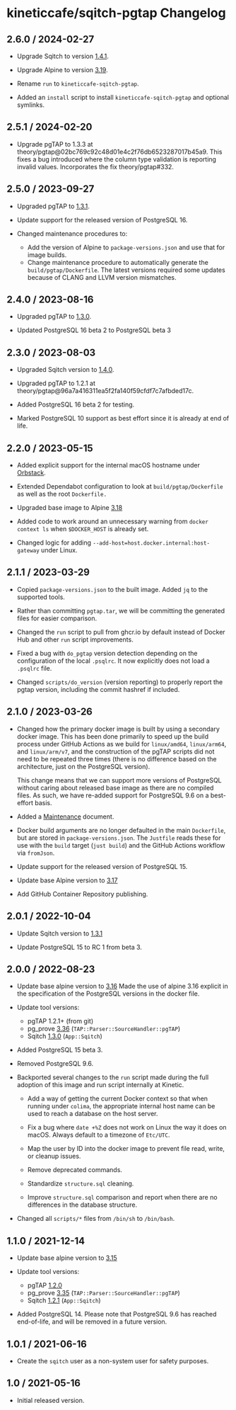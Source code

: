 # kineticcafe/sqitch-pgtap Changelog

## 2.6.0 / 2024-02-27

- Upgrade Sqitch to version [1.4.1][sqitch-1.4.1].

- Upgrade Alpine to version [3.19][alpine-3.19].

- Rename `run` to `kineticcafe-sqitch-pgtap`.

- Added an `install` script to install `kineticcafe-sqitch-pgtap` and optional
  symlinks.

## 2.5.1 / 2024-02-20

- Upgrade pgTAP to 1.3.3 at
  theory/pgtap@02bc769c92c48d01e4c2f76db6523287017b45a9. This fixes a bug
  introduced where the column type validation is reporting invalid values.
  Incorporates the fix theory/pgtap#332.

## 2.5.0 / 2023-09-27

- Upgraded pgTAP to [1.3.1][pgtap-1.3.1].

- Update support for the released version of PostgreSQL 16.

- Changed maintenance procedures to:

  - Add the version of Alpine to `package-versions.json` and use that for image
    builds.
  - Change maintenance procedure to automatically generate the
    `build/pgtap/Dockerfile`. The latest versions required some updates because
    of CLANG and LLVM version mismatches.

## 2.4.0 / 2023-08-16

- Upgraded pgTAP to [1.3.0][pgtap-1.3.0].

- Updated PostgreSQL 16 beta 2 to PostgreSQL beta 3

## 2.3.0 / 2023-08-03

- Upgraded Sqitch version to [1.4.0][sqitch-1.4.0].

- Upgraded pgTAP to 1.2.1 at theory/pgtap@96a7a416311ea5f2fa140f59cfdf7c7afbded17c.

- Added PostgreSQL 16 beta 2 for testing.

- Marked PostgreSQL 10 support as best effort since it is already at end of
  life.

## 2.2.0 / 2023-05-15

- Added explicit support for the internal macOS hostname under
  [Orbstack][orbstack-internal].

- Extended Dependabot configuration to look at `build/pgtap/Dockerfile` as well
  as the root `Dockerfile.`

- Upgraded base image to Alpine [3.18][alpine-3.18]

- Added code to work around an unnecessary warning from `docker context ls` when
  `$DOCKER_HOST` is already set.

- Changed logic for adding `--add-host=host.docker.internal:host-gateway` under
  Linux.

## 2.1.1 / 2023-03-29

- Copied `package-versions.json` to the built image. Added `jq` to the supported
  tools.

- Rather than committing `pgtap.tar`, we will be committing the generated files
  for easier comparison.

- Changed the `run` script to pull from ghcr.io by default instead of Docker
  Hub and other `run` script improvements.

- Fixed a bug with `do_pgtap` version detection depending on the configuration
  of the local `.psqlrc`. It now explicitly does not load a `.psqlrc` file.

- Changed `scripts/do_version` (version reporting) to properly report the pgtap
  version, including the commit hashref if included.

## 2.1.0 / 2023-03-26

- Changed how the primary docker image is built by using a secondary docker
  image. This has been done primarily to speed up the build process under GitHub
  Actions as we build for `linux/amd64`, `linux/arm64`, and `linux/arm/v7`, and
  the construction of the pgTAP scripts did not need to be repeated three times
  (there is no difference based on the architecture, just on the PostgreSQL
  version).

  This change means that we can support more versions of PostgreSQL without
  caring about released base image as there are no compiled files. As such, we
  have re-added support for PostgreSQL 9.6 on a best-effort basis.

- Added a [Maintenance](Maintenance.md) document.

- Docker build arguments are no longer defaulted in the main `Dockerfile`, but
  are stored in `package-versions.json`. The `Justfile` reads these for use with
  the `build` target (`just build`) and the GitHub Actions workflow via
  `fromJson`.

- Update support for the released version of PostgreSQL 15.

- Update base Alpine version to [3.17][alpine-3.17]

- Add GitHub Container Repository publishing.

## 2.0.1 / 2022-10-04

- Update Sqitch version to [1.3.1][sqitch-1.3.1]

- Update PostgreSQL 15 to RC 1 from beta 3.

## 2.0.0 / 2022-08-23

- Update base alpine version to [3.16][alpine-3.16] Made the use of alpine 3.16
  explicit in the specification of the PostgreSQL versions in the docker file.

- Update tool versions:

  - pgTAP 1.2.1+ (from git)
  - pg_prove [3.36][pg_prove-3.36] (`TAP::Parser::SourceHandler::pgTAP`)
  - Sqitch [1.3.0][sqitch-1.3.0] (`App::Sqitch`)

- Added PostgreSQL 15 beta 3.

- Removed PostgreSQL 9.6.

- Backported several changes to the `run` script made during the full adoption
  of this image and run script internally at Kinetic.

  - Add a way of getting the current Docker context so that when running under
    `colima`, the appropriate internal host name can be used to reach a database
    on the host server.

  - Fix a bug where `date +%Z` does not work on Linux the way it does on macOS.
    Always default to a timezone of `Etc/UTC`.

  - Map the user by ID into the docker image to prevent file read, write, or
    cleanup issues.

  - Remove deprecated commands.

  - Standardize `structure.sql` cleaning.

  - Improve `structure.sql` comparison and report when there are no
    differences in the database structure.

- Changed all `scripts/*` files from `/bin/sh` to `/bin/bash`.

## 1.1.0 / 2021-12-14

- Update base alpine version to [3.15][alpine-3.15]

- Update tool versions:

  - pgTAP [1.2.0][pgtap-1.2.0]
  - pg_prove [3.35][pg_prove-3.35] (`TAP::Parser::SourceHandler::pgTAP`)
  - Sqitch [1.2.1][sqitch-1.2.1] (`App::Sqitch`)

- Added PostgreSQL 14. Please note that PostgreSQL 9.6 has reached end-of-life,
  and will be removed in a future version.

## 1.0.1 / 2021-06-16

- Create the `sqitch` user as a non-system user for safety purposes.

## 1.0 / 2021-05-16

- Initial released version.

[alpine-3.15]: https://hub.docker.com/_/alpine/tags?name=3.15
[alpine-3.16]: https://hub.docker.com/_/alpine/tags?name=3.16
[alpine-3.17]: https://hub.docker.com/_/alpine/tags?name=3.17
[alpine-3.18]: https://hub.docker.com/_/alpine/tags?name=3.18
[alpine-3.19]: https://hub.docker.com/_/alpine/tags?name=3.19
[casey/just]: https://github.com/casey/just
[extractions/setup-just]: https://github.com/extractions/setup-just
[orbstack-internal]: https://docs.orbstack.dev/machines/network#connecting-to-servers-on-mac
[pg_prove-3.35]: https://github.com/theory/tap-parser-sourcehandler-pgtap/releases/tag/v3.35
[pg_prove-3.36]: https://github.com/theory/tap-parser-sourcehandler-pgtap/releases/tag/v3.36
[pgtap-1.2.0]: https://github.com/theory/pgtap/releases/tag/v1.2.0
[pgtap-1.3.0]: https://github.com/theory/pgtap/releases/tag/v1.3.0
[pgtap-1.3.1]: https://github.com/theory/pgtap/releases/tag/v1.3.1
[sqitch-1.2.1]: https://github.com/sqitchers/sqitch/releases/tag/v1.2.1
[sqitch-1.3.0]: https://github.com/sqitchers/sqitch/releases/tag/v1.3.0
[sqitch-1.3.1]: https://github.com/sqitchers/sqitch/releases/tag/v1.3.1
[sqitch-1.4.0]: https://github.com/sqitchers/sqitch/releases/tag/v1.4.0
[sqitch-1.4.1]: https://github.com/sqitchers/sqitch/releases/tag/v1.4.1
